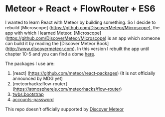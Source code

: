 # Meteor + React + FlowRouter + ES6

I wanted to learn React with Meteor by building something. So I decide to
rebuild [Microscope] (https://github.com/DiscoverMeteor/Microscope), the app with which I learned Meteor.
[Microscope] (https://github.com/DiscoverMeteor/Microscope) is an app which someone can build it by reading the [Discover Meteor Book] (http://www.discovermeteor.com).
In this version I rebuilt the app until chapter 10-5 and you can find a dome [here](http://microreact.meteor.com).

The packages I use are:

1. [react] (https://github.com/meteor/react-packages) (It is not officially announced by MDG yet)
2. [meteorhacks:flow-router] (https://atmospherejs.com/meteorhacks/flow-router)
3. [twbs:bootstrap](https://atmospherejs.com/twbs/bootstrap)
4. [accounts-password](https://atmospherejs.com/meteor/accounts-password)


This repo doesn't officially supported by [Discover Meteor](http://www.discovermeteor.com)
